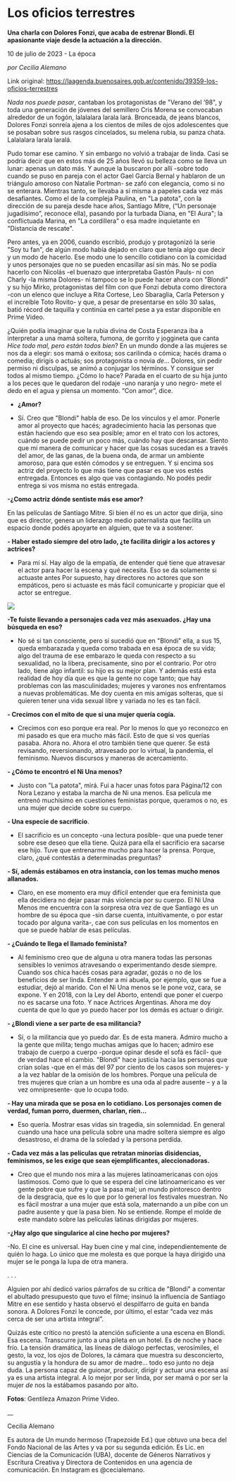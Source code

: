 # Los oficios terrestres

**Una charla con Dolores Fonzi, que acaba de estrenar Blondi. El apasionante viaje desde la actuación a la dirección.**

10 de julio de 2023 - La época

_por Cecilia Alemano_

Link original: https://laagenda.buenosaires.gob.ar/contenido/39359-los-oficios-terrestres



*Nada nos puede pasar*, cantaban los protagonistas de "Verano del ‘98", y toda una generación de jóvenes del semillero Cris Morena se convocaban alrededor de un fogón, lalalalara larala lará. Bronceada, de jeans blancos, Dolores Fonzi sonreía ajena a los cientos de miles de ojos adolescentes que se posaban sobre sus rasgos cincelados, su melena rubia, su panza chata. Lalalalara larala laralá.

Pudo tomar ese camino. Y sin embargo no volvió a trabajar de linda. Casi se podría decir que en estos más de 25 años llevó su belleza como se lleva un lunar: apenas un dato más. Y aunque la buscaron por allí -sobre todo cuando se puso en pareja con el actor Gael García Bernal y hablaron de un triángulo amoroso con Natalie Portman- se zafó con elegancia, como si no se enterara. Mientras tanto, se llevaba a sí misma a papeles cada vez más desafiantes. Como el de la compleja Paulina, en "La patota", con la dirección de su pareja desde hace años, Santiago Mitre, (“Un personaje jugadísimo”, reconoce ella), pasando por la turbada Diana, en "El Aura"; la conflictuada Marina, en "La cordillera" o esa madre inquietante en "Distancia de rescate".
 



Pero antes, ya en 2006, cuando escribió, produjo y protagonizó la serie "Soy tu fan", de algún modo había dejado en claro que tenía algo que decir y un modo de hacerlo. Ese modo une lo sencillo cotidiano con la comicidad y unos personajes que no se pueden encasillar así sin más. No se podía hacerlo con Nicolás -el buenazo que interpretaba Gastón Pauls- ni con Charly -la misma Dolores- ni tampoco se lo puede hacer ahora con "Blondi" y su hijo Mirko, protagonistas del film con que Fonzi debuta como directora -con un elenco que incluye a Rita Cortese, Leo Sbaraglia, Carla Peterson y el increíble Toto Rovito- y que, a pesar de presentarse en sólo 30 salas, batió récord de taquilla y continúa en cartel pese a ya estar disponible en Prime Video.




¿Quién podía imaginar que la rubia divina de Costa Esperanza iba a interpretar a una mamá soltera, fumona, de gorrito y joggineta que canta *Hice todo mal, pero están todos bien*? En un mundo donde a las mujeres se nos da a elegir: sos mamá o exitosa; sos carilinda o cómica; hacés drama o comedia; dirigís o actuás; sos protagonista o novia *de*… Dolores, sin pedir permiso ni disculpas, se animó a conjugar los términos. Y consigue ser todos al mismo tiempo. ¿Cómo lo hace? Parada en el cuarto de su hija junto a los peces que le quedaron del rodaje -uno naranja y uno negro- mete el dedo en el agua y piensa un momento. “Con amor”, dice.




- **¿Amor?**




- Sí. Creo que "Blondi" habla de eso. De los vínculos y el amor. Ponerle amor al proyecto que hacés; agradecimiento hacia las personas que están haciendo que eso sea posible; amor en el trato con los actores, cuándo se puede pedir un poco más, cuándo hay que descansar. Siento que mi manera de comunicar y hacer que las cosas sucedan es a través del amor, de las ganas, de la buena onda, de armar un ambiente amoroso, para que estén cómodos y se entreguen. Y si encima sos actriz del proyecto lo que más tiene que pasar es que vos estés entregada. Entonces es algo que vas contagiando. No podés pedir entrega si vos misma no estás entregada.




**-¿Como actriz dónde sentiste más ese amor?**




En las películas de Santiago Mitre. Si bien él no es un actor que dirija, sino que es director, genera un liderazgo medio paternalista que facilita un espacio donde podés apoyarte en alguien, que te va a sostener.




**- Haber estado siempre del otro lado, ¿te facilita dirigir a los actores y actrices?**




- Para mí sí. Hay algo de la empatía, de entender qué tiene que atravesar el actor para hacer la escena y qué necesita. Eso se da solamente si actuaste antes Por supuesto, hay directores no actores que son empáticos, pero si actuaste es más fácil comunicarte y propiciar que el actor se entregue.




![](https://cdn.feater.me/files/images/2045881/361d76cf-7f92-4d67-9425-f24df07cfb0d.jpg)




**-Te fuiste llevando a personajes cada vez más asexuados. ¿Hay una búsqueda en eso?**




- No sé si tan consciente, pero sí sucedió que en "Blondi" ella, a sus 15, queda embarazada y queda como trabada en esa época de su vida; algo del trauma de ese embarazo le queda con respecto a su sexualidad, no la libera, precisamente, sino por el contrario. Por otro lado, tiene algo infantil: su hijo es su mejor plan. Y además está esta realidad de hoy día que es que la gente no coge tanto; que hay problemas con las masculinidades; mujeres y varones nos enfrentamos a nuevas problemáticas. Me doy cuenta en mis amigas solteras, que si quieren tener una vida sexual libre y variada no les es tan fácil.




**- Crecimos con el mito de que si una mujer quería cogía.**




- Crecimos con eso porque era real. Por lo menos lo que yo reconozco en mi pasado es que era mucho más fácil. Esto de que si vos querías pasaba. Ahora no. Ahora el otro también tiene que querer. Se está revisando, reversionando, atravesado por lo virtual, la pandemia, el feminismo. Nuevos discursos y maneras de acercamiento.




**- ¿Cómo te encontró el Ni Una menos?**




- Justo con "La patota", mirá. Fui a hacer unas fotos para Página/12 con Nora Lezano y estaba la marcha de Ni una menos. Esa película me entrenó muchísimo en cuestiones feministas porque, queramos o no, es una mujer que decide sobre su cuerpo.




**- Una especie de sacrificio**.




- El sacrificio es un concepto -una lectura posible- que una puede tener sobre ese deseo que ella tiene. Quizá para ella el sacrificio era sacarse ese hijo. Tuve que entrenarme mucho para hacer la prensa. Porque, claro, ¿qué contestás a determinadas preguntas?




**- Sí, además estábamos en otra instancia, con los temas mucho menos allanados.**




- Claro, en ese momento era muy difícil entender que era feminista que ella decidiera no dejar pasar más violencia por su cuerpo. El Ni Una Menos me encuentra con la sorpresa otra vez de que Santiago es un hombre de su época que -sin darse cuenta, intuitivamente, o por estar tocado por alguna varita-, cae con sus películas en los momentos en que se puede hablar de esas películas.




**- ¿Cuándo te llega el llamado feminista?**




- Al feminismo creo que de alguna u otra manera todas las personas sensibles lo venimos atravesando o experimentando desde siempre. Cuando sos chica hacés cosas para agradar, gozás o no de los beneficios de ser linda. Entender a mi abuela, por ejemplo, que se fue a estudiar, dejó al marido. Con el Ni Una menos se le pone voz, cara, se expone. Y en 2018, con la Ley del Aborto, entendí que poner el cuerpo no es sacarse una foto. Y nace Actrices Argentinas. Ahora me doy cuenta de que lo que yo puedo hacer por los demás es actuar o dirigir.




**- ¿Blondi viene a ser parte de esa militancia?**




- Sí, o la militancia que yo puedo dar. Es de esta manera. Admiro mucho a la gente que milita; tengo muchas amigas que lo hacen; admiro ese trabajo de cuerpo a cuerpo -porque opinar desde el sofá es fácil- que de verdad hace el cambio. "Blondi" hace justicia hacia las personas que crían solas -que en el más del 97 por ciento de los casos son mujeres- y a la vez hablar de la omisión de los hombres. Porque una película de tres mujeres que crían a un hombre es una oda al padre ausente – y a la vez omnipresente- que lo ocupa todo.




**- Hay una mirada que se posa en lo cotidiano. Los personajes comen de verdad, fuman porro, duermen, charlan, ríen…**




- Eso quería. Mostrar esas vidas sin tragedia, sin solemnidad. En general cuando una hace una película sobre una madre soltera siempre es algo desastroso, el drama de la soledad y la persona perdida.




**- Cada vez más a las películas que retratan minorías disidencias, feminismos, se les exige que sean ejemplificantes, aleccionadoras.**




- Creo que el mundo nos mira a las mujeres latinoamericanas con ojos lastimosos. Como que lo que se espera del cine latinoamericano es ver gente pobre que sufre y que la pasa mal; un mundo pintoresco dentro de la desgracia, que es lo que por lo general los festivales muestran. No es fácil mostrar a una mujer que está sola, maternando a un pibe con un padre ausente y que la pasa bien. No se entiende. Rompe el molde de este mandato sobre las películas latinas dirigidas por mujeres.




**-¿Hay algo que singularice al cine hecho por mujeres?**




-No. El cine es universal. Hay buen cine y mal cine, independientemente de quién lo haga. Lo único que me molesta es que porque la haya dirigido una mujer se le ponga la lupa de otra manera.




. . .




Alguien por ahí dedicó varios párrafos de su crítica de "Blondi" a comentar el abultado presupuesto que tuvo el filme; insinuó la influencia de Santiago Mitre en ese sentido y hasta observó el despilfarro de guita en banda sonora. A Dolores Fonzi le concede, por último, el estar “cada vez más cerca de ser una artista integral”.




Quizás este crítico no prestó la atención suficiente a una escena en Blondi. Esa escena. Transcurre junto a una pileta en un hotel. Es de noche y hace frío. La tensión dramática, las líneas de diálogo perfectas, verosímiles, el gesto, la voz, los ojos de Dolores, la cámara que muestra su desconcierto, su angustia y la hondura de su amor de madre… todo eso junto no deja duda. La persona capaz de guionar, producir, dirigir y actuar una escena así ya es una artista integral. A lo mejor por ser linda, por ser mamá o por ser la mujer *de* nos la estábamos pasando por alto.




**Fotos**: Gentileza Amazon Prime Video.




\_\_




Cecilia Alemano




Es autora de Un mundo hermoso (Trapezoide Ed.) que obtuvo una beca del Fondo Nacional de las Artes y va por su segunda edición. Es Lic. en Ciencias de la Comunicación (UBA), docente de Géneros Narrativos y Escritura Creativa y Directora de Contenidos en una agencia de comunicación. En Instagram es @cecialemano.



